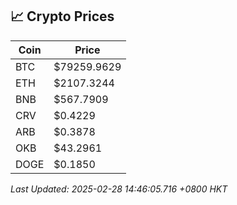 ## 📈 Crypto Prices

| Coin | Price |
| ---- | ----- |
| BTC | $79259.9629 |
| ETH | $2107.3244 |
| BNB | $567.7909 |
| CRV | $0.4229 |
| ARB | $0.3878 |
| OKB | $43.2961 |
| DOGE | $0.1850 |

_Last Updated: 2025-02-28 14:46:05.716 +0800 HKT_